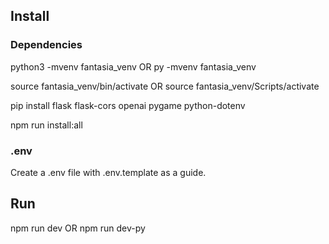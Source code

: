 ## Install
### Dependencies
python3 -mvenv fantasia_venv 
OR 
py -mvenv fantasia_venv

source fantasia_venv/bin/activate 
OR 
source fantasia_venv/Scripts/activate

pip install flask flask-cors openai pygame python-dotenv

npm run install:all

### .env
Create a .env file with .env.template as a guide.

## Run
npm run dev
OR
npm run dev-py
